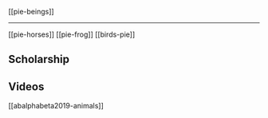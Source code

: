 [[pie-beings]]

---

[[pie-horses]]
[[pie-frog]]
[[birds-pie]]

## Scholarship
## Videos
[[abalphabeta2019-animals]]